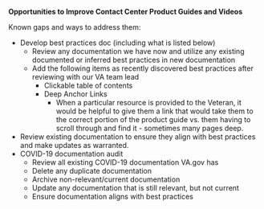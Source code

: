 **Opportunities to Improve Contact Center Product Guides and Videos**

Known gaps and ways to address them:



*   Develop best practices doc (including what is listed below)
    *   Review any documentation we have now and utilize any existing documented or inferred best practices in new documentation
    *   Add the following items as recently discovered best practices after reviewing with our VA team lead
        *   Clickable table of contents
        *   Deep Anchor Links
            *   When a particular resource is provided to the Veteran, it would be helpful to give them a link that would take them to the correct portion of the product guide vs. them having to scroll through and find it - sometimes many pages deep.
*   Review existing documentation to ensure they align with best practices and make updates as warranted.
*   COVID-19 documentation audit 
    *   Review all existing COVID-19 documentation VA.gov has
    *   Delete any duplicate documentation
    *   Archive non-relevant/current documentation
    *   Update any documentation that is still relevant, but not current
    *   Ensure documentation aligns with best practices
